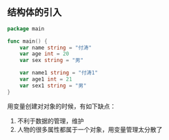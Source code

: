 ## 结构体的引入
```go
package main

func main() {
	var name string = "付涛"
	var age int = 20
	var sex string = "男"

	var name1 string = "付涛1"
	var age1 int = 21
	var sex1 string = "男"
}
```
用变量创建对对象的时候，有如下缺点：  
1. 不利于数据的管理，维护
2. 人物的很多属性都属于一个对象，用变量管理太分散了